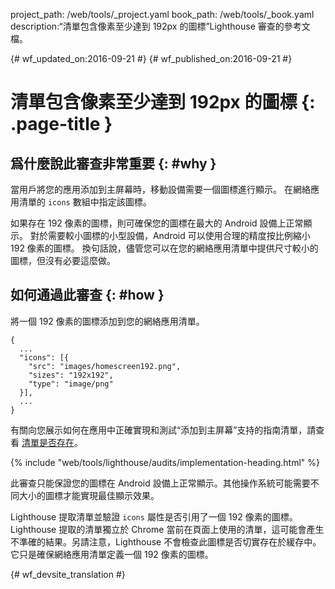 project_path: /web/tools/_project.yaml
book_path: /web/tools/_book.yaml
description:“清單包含像素至少達到 192px 的圖標”Lighthouse 審查的參考文檔。

{# wf_updated_on:2016-09-21 #}
{# wf_published_on:2016-09-21 #}

# 清單包含像素至少達到 192px 的圖標 {: .page-title }

## 爲什麼說此審查非常重要 {: #why }

當用戶將您的應用添加到主屏幕時，移動設備需要一個圖標進行顯示。
在網絡應用清單的 `icons` 數組中指定該圖標。

如果存在 192 像素的圖標，則可確保您的圖標在最大的 Android 設備上正常顯示。
對於需要較小圖標的小型設備，Android 可以使用合理的精度按比例縮小 192 像素的圖標。
換句話說，儘管您可以在您的網絡應用清單中提供尺寸較小的圖標，但沒有必要這麼做。



## 如何通過此審查 {: #how }

將一個 192 像素的圖標添加到您的網絡應用清單。

    {
      ...
      "icons": [{
        "src": "images/homescreen192.png",
        "sizes": "192x192",
        "type": "image/png"
      }],
      ...
    }

有關向您展示如何在應用中正確實現和測試“添加到主屏幕”支持的指南清單，請查看
[清單是否存在](manifest-exists#how)。



{% include "web/tools/lighthouse/audits/implementation-heading.html" %}

此審查只能保證您的圖標在 Android 設備上正常顯示。其他操作系統可能需要不同大小的圖標才能實現最佳顯示效果。



Lighthouse 提取清單並驗證 `icons` 屬性是否引用了一個 192 像素的圖標。
Lighthouse 提取的清單獨立於 Chrome 當前在頁面上使用的清單，這可能會產生不準確的結果。另請注意，Lighthouse 
不會檢查此圖標是否切實存在於緩存中。
它只是確保網絡應用清單定義一個 192 像素的圖標。



{# wf_devsite_translation #}
